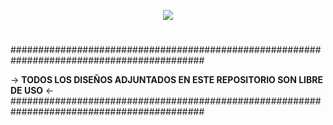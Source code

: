 <p align="center"><img src="https://user-images.githubusercontent.com/75953873/177235245-18684f89-9634-41ed-b838-d3db45ce094c.png"></p>

<h1 align="center"></h1>
###########################################################################################

 -> **TODOS LOS DISEÑOS ADJUNTADOS EN ESTE REPOSITORIO SON LIBRE DE USO** <-
###########################################################################################
